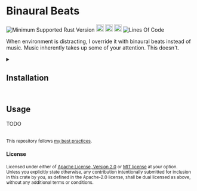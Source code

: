 # Binaural Beats
![Minimum Supported Rust Version](https://img.shields.io/badge/nightly-1.83+-ab6000.svg)
[<img alt="crates.io" src="https://img.shields.io/crates/v/bbeats.svg?color=fc8d62&logo=rust" height="20" style=flat-square>](https://crates.io/crates/bbeats)
[<img alt="docs.rs" src="https://img.shields.io/badge/docs.rs-66c2a5?style=for-the-badge&labelColor=555555&logo=docs.rs&style=flat-square" height="20">](https://docs.rs/bbeats)
[<img alt="build status" src="https://img.shields.io/github/actions/workflow/status/valeratrades/bbeats/ci.yml?branch=master&style=for-the-badge&style=flat-square" height="20">](https://github.com/valeratrades/bbeats/actions?query=branch%3Amaster) <!--NB: Won't find it if repo is private-->
![Lines Of Code](https://img.shields.io/badge/LoC-147-lightblue)

When environment is distracting, I override it with binaural beats instead of music. Music inherently takes up some of your attention. This doesn't.

<!-- markdownlint-disable -->
<details>
  <summary>
    <h2>Installation<h2>
  </summary>

TODO
</details>
<!-- markdownlint-restore -->

## Usage
TODO

<br>

<sup>
This repository follows <a href="https://github.com/valeratrades/.github/tree/master/best_practices">my best practices</a>.
</sup>

#### License

<sup>
Licensed under either of <a href="LICENSE-APACHE">Apache License, Version
2.0</a> or <a href="LICENSE-MIT">MIT license</a> at your option.
</sup>

<br>

<sub>
Unless you explicitly state otherwise, any contribution intentionally submitted
for inclusion in this crate by you, as defined in the Apache-2.0 license, shall
be dual licensed as above, without any additional terms or conditions.
</sub>
